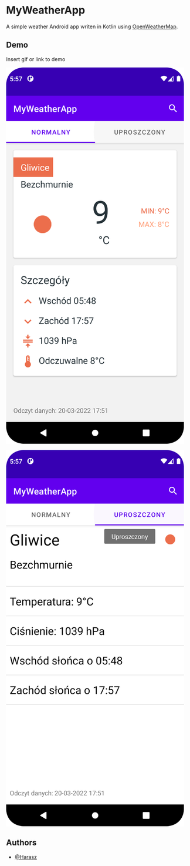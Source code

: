 # MyWeatherApp

A simple weather Android app writen in Kotlin using [OpenWeatherMap](https://openweathermap.org/).

## Demo

Insert gif or link to demo

![alt text](./normal_view.png)

![alt text](./simple_view.png)

## Authors

- [@Harasz](https://github.com/Harasz)


